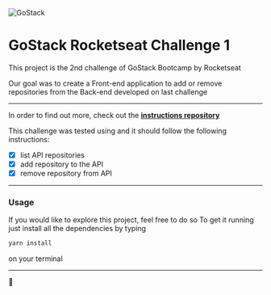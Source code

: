 <img alt="GoStack" src="https://storage.googleapis.com/golden-wind/bootcamp-gostack/header-desafios.png" />

# GoStack Rocketseat Challenge 1
This project is the 2nd challenge of GoStack Bootcamp by Rocketseat

Our goal was to create a Front-end application to add or remove repositories from the Back-end developed on last challenge

---

In order to find out more, check out the **[instructions repository](https://github.com/Rocketseat/bootcamp-gostack-desafios/tree/master/desafio-conceitos-reactjs)**

This challenge was tested using and it should follow the following instructions:
- [x] list API repositories
- [x] add repository to the API
- [x] remove repository from API

---

### Usage
If you would like to explore this project, feel free to do so
To get it running just install all the dependencies by typing 

```bash
yarn install
```
on your terminal

---

🚀